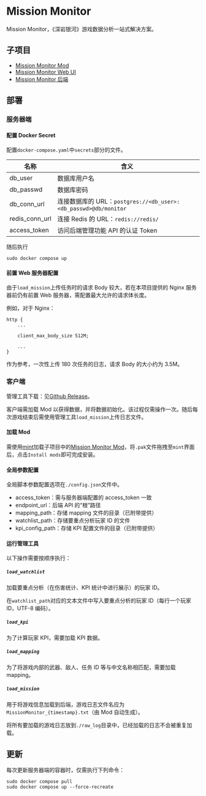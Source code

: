# Mission Monitor

Mission Monitor，《深岩银河》游戏数据分析一站式解决方案。

## 子项目

- [Mission Monitor Mod](https://github.com/saitewasreset/DRG_MissionMonitor-mod)
- [Mission Monitor Web UI](https://github.com/saitewasreset/DRG_MissionMonitor-webui)
- [Mission Monitor 后端](https://github.com/saitewasreset/mission-backend-rs)

## 部署

### 服务器端

#### 配置 Docker Secret

配置`docker-compose.yaml`中`secrets`部分的文件。

| 名称           | 含义                                                            |
| -------------- | --------------------------------------------------------------- |
| db_user        | 数据库用户名                                                    |
| db_passwd      | 数据库密码                                                      |
| db_conn_url    | 连接数据库的 URL：`postgres://<db_user>:<db_passwd>@db/monitor` |
| redis_conn_url | 连接 Redis 的 URL：`redis://redis/`                             |
| access_token   | 访问后端管理功能 API 的认证 Token                               |

随后执行

```shell
sudo docker compose up
```

#### 前置 Web 服务器配置

由于`load_mission`上传任务时的请求 Body 较大，若在本项目提供的 Nginx 服务器前仍有前置 Web 服务器，需配置最大允许的请求体长度。

例如，对于 Nginx：

```config
http {
    ...

    client_max_body_size 512M;

    ...
}
```

作为参考，一次性上传 180 次任务的日志，请求 Body 的大小约为 3.5M。

### 客户端

管理工具下载：见[Github Release](https://github.com/saitewasreset/mission-backend-rs/releases)。

客户端需加载 Mod 以获得数据，并将数据初始化。该过程仅需操作一次。随后每次游戏结束后需使用管理工具`load_mission`上传日志文件。

#### 加载 Mod

需使用[mint](https://github.com/trumank/mint)加载子项目中的[Mission Monitor Mod](https://github.com/saitewasreset/DRG_MissionMonitor-mod)，将`.pak`文件拖拽至`mint`界面后，点击`Install mods`即可完成安装。

#### 全局参数配置

全局脚本参数配置选项在`./config.json`文件中。

- access_token：需与服务器端配置的 access_token 一致
- endpoint_url：后端 API 的“根”路径
- mapping_path：存储 mapping 文件的目录（已附带提供）
- watchlist_path：存储要重点分析玩家 ID 的文件
- kpi_config_path：存储 KPI 配置文件的目录（已附带提供）

#### 运行管理工具

以下操作需要按顺序执行：

##### `load_watchlist`

加载要重点分析（在伤害统计、KPI 统计中进行展示）的玩家 ID。

在`watchlist_path`对应的文本文件中写入要重点分析的玩家 ID（每行一个玩家 ID，UTF-8 编码）。

##### `load_kpi`

为了计算玩家 KPI，需要加载 KPI 数据。

##### `load_mapping`

为了将游戏内部的武器、敌人、任务 ID 等与中文名称相匹配，需要加载 mapping。

##### `load_mission`

用于将游戏信息加载到后端，游戏日志文件名应为`MissionMonitor_{timestamp}.txt`（由 Mod 自动生成）。

将所有要加载的游戏日志放到`./raw_log`目录中，已经加载的日志不会被重复加载。

## 更新

每次更新服务器端的容器时，仅需执行下列命令：

```shell
sudo docker compose pull
sudo docker compose up --force-recreate
```
